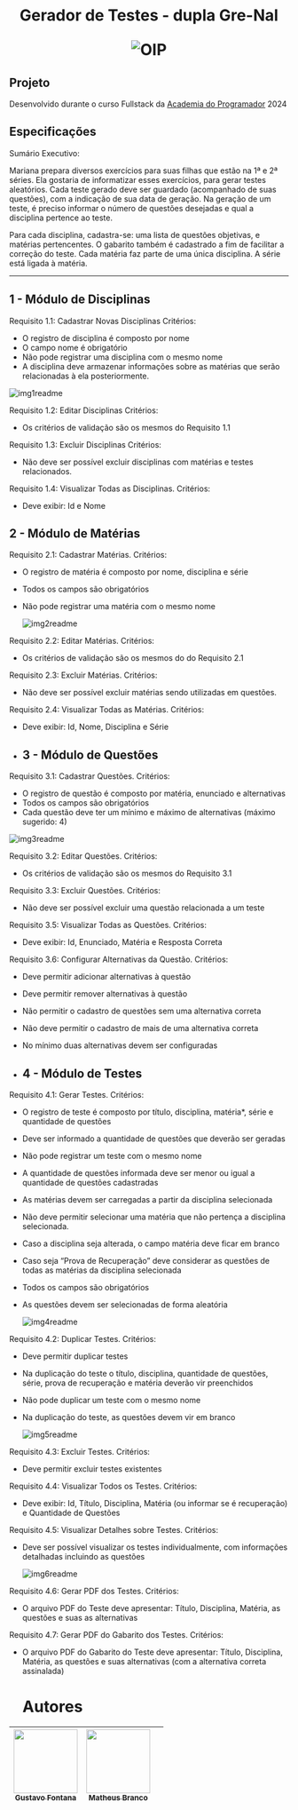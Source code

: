 <h1 align="center">Gerador de Testes - dupla Gre-Nal

![OIP](https://github.com/gre-nal/gerador-de-testes-2024/assets/162226403/3ebda480-fd8e-466d-ac1b-cc328916dc20)

## Projeto

Desenvolvido durante o curso Fullstack da [Academia do Programador](https://www.academiadoprogramador.net) 2024</h1>

## Especificações

Sumário Executivo:

Mariana prepara diversos exercícios para suas filhas que estão na 1ª e 2ª séries.  Ela gostaria de informatizar esses exercícios, para gerar testes aleatórios. 
Cada teste  gerado deve ser guardado (acompanhado de suas questões), com a indicação de sua  data de geração. Na geração de um teste, é preciso informar o número de questões  desejadas e qual a disciplina pertence ao teste.

Para cada disciplina, cadastra-se: uma lista de questões objetivas, e matérias pertencentes. O gabarito também é  cadastrado a fim de facilitar a correção do teste. Cada matéria faz parte de uma única  disciplina. A série está ligada à matéria. 

---

## 1 - Módulo de Disciplinas
Requisito 1.1: Cadastrar Novas Disciplinas
Critérios:
* O registro de disciplina é composto por nome
* O campo nome é obrigatório
* Não pode registrar uma disciplina com o mesmo nome
* A disciplina deve armazenar informações sobre as matérias que serão relacionadas à ela posteriormente.

![img1readme](https://github.com/gre-nal/gerador-de-testes-2024/assets/162226403/8168c61d-0c24-4e8b-a343-b8082b3e2ab8)

Requisito 1.2: Editar Disciplinas
Critérios:
* Os critérios de validação são os mesmos do Requisito 1.1

Requisito 1.3: Excluir Disciplinas
Critérios:
* Não deve ser possível excluir disciplinas com matérias e testes relacionados.

Requisito 1.4: Visualizar Todas as Disciplinas.
Critérios:
* Deve exibir: Id e Nome


## 2 - Módulo de Matérias
Requisito 2.1: Cadastrar Matérias.
Critérios:
* O registro de matéria é composto por nome, disciplina e série
* Todos os campos são obrigatórios
* Não pode registrar uma matéria com o mesmo nome

  ![img2readme](https://github.com/gre-nal/gerador-de-testes-2024/assets/162226403/d2e9e0ef-5b56-433b-b4c1-bc254da1488d)

Requisito 2.2: Editar Matérias.
Critérios:
* Os critérios de validação são os mesmos do do Requisito 2.1

Requisito 2.3: Excluir Matérias.
Critérios:
* Não deve ser possível excluir matérias sendo utilizadas em questões.

Requisito 2.4: Visualizar Todas as Matérias.
Critérios:
* Deve exibir: Id, Nome, Disciplina e Série

* ## 3 - Módulo de Questões
Requisito 3.1: Cadastrar Questões.
Critérios:
* O registro de questão é composto por matéria, enunciado e alternativas
* Todos os campos são obrigatórios
* Cada questão deve ter um mínimo e máximo de alternativas (máximo sugerido: 4)

![img3readme](https://github.com/gre-nal/gerador-de-testes-2024/assets/162226403/bc03dccb-7d18-4033-b4f4-d4d245d21e8e)

Requisito 3.2: Editar Questões.
Critérios:
* Os critérios de validação são os mesmos do Requisito 3.1

Requisito 3.3: Excluir Questões.
Critérios:
* Não deve ser possível excluir uma questão relacionada a um teste

Requisito 3.5: Visualizar Todas as Questões.
Critérios:
* Deve exibir: Id, Enunciado, Matéria e Resposta Correta
  
Requisito 3.6: Configurar Alternativas da Questão.
Critérios:
* Deve permitir adicionar alternativas à questão
* Deve permitir remover alternativas à questão
* Não permitir o cadastro de questões sem uma alternativa correta
* Não deve permitir o cadastro de mais de uma alternativa correta
* No mínimo duas alternativas devem ser configuradas

* ## 4 - Módulo de Testes
Requisito 4.1: Gerar Testes.
Critérios:
* O registro de teste é composto por título, disciplina, matéria*, série e quantidade de questões
* Deve ser informado a quantidade de questões que deverão ser geradas
* Não pode registrar um teste com o mesmo nome
* A quantidade de questões informada deve ser menor ou igual a quantidade de questões cadastradas
* As matérias devem ser carregadas a partir da disciplina selecionada
* Não deve permitir selecionar uma matéria que não pertença a disciplina selecionada.
* Caso a disciplina seja alterada, o campo matéria deve ficar em branco
* Caso seja “Prova de Recuperação” deve considerar as questões de todas as matérias da disciplina selecionada
* Todos os campos são obrigatórios
* As questões devem ser selecionadas de forma aleatória

  ![img4readme](https://github.com/gre-nal/gerador-de-testes-2024/assets/162226403/7d576351-4bce-4ce4-9a48-ee9b77ccfb85)

Requisito 4.2: Duplicar Testes.
Critérios:
* Deve permitir duplicar testes
* Na duplicação do teste o título, disciplina, quantidade de questões, série, prova de recuperação e matéria deverão vir preenchidos
* Não pode duplicar um teste com o mesmo nome
* Na duplicação do teste, as questões devem vir em branco

  ![img5readme](https://github.com/gre-nal/gerador-de-testes-2024/assets/162226403/985a15f9-8122-4b28-be9f-f0db6442a170)

Requisito 4.3: Excluir Testes.
Critérios:
* Deve permitir excluir testes existentes

Requisito 4.4: Visualizar Todos os Testes.
Critérios:
* Deve exibir: Id, Título, Disciplina, Matéria (ou informar se é recuperação) e Quantidade de Questões

Requisito 4.5: Visualizar Detalhes sobre Testes.
Critérios:
* Deve ser possível visualizar os testes individualmente, com informações detalhadas incluindo as questões

  ![img6readme](https://github.com/gre-nal/gerador-de-testes-2024/assets/162226403/5dc4b979-7871-4572-8a3e-e08cc3793721)

Requisito 4.6: Gerar PDF dos Testes.
Critérios:
* O arquivo PDF do Teste deve apresentar: Título, Disciplina, Matéria, as questões e suas as alternativas

Requisito 4.7: Gerar PDF do Gabarito dos Testes.
Critérios:
* O arquivo PDF do Gabarito do Teste deve apresentar: Título, Disciplina, Matéria, as questões e suas alternativas (com a alternativa correta assinalada)

  # Autores

| [<img loading="lazy" src="https://avatars.githubusercontent.com/u/162226403?v=4" width=115><br><sub>Gustavo Fontana</sub>](https://github.com/gucfontana) |  [<img loading="lazy" src="https://avatars.githubusercontent.com/u/112667064?v=4" width=115><br><sub>Matheus Branco</sub>](https://github.com/Matheus-Branco) | |
| :---: | :---: | :---: |













